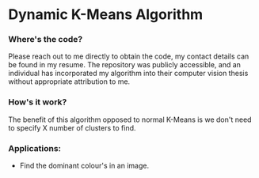 # Dynamic K-Means Algorithm

### Where's the code?

Please reach out to me directly to obtain the code, my contact details can be found in my resume. The repository was publicly accessible, and an individual has incorporated my algorithm into their computer vision thesis without appropriate attribution to me.

### How's it work?

The benefit of this algorithm opposed to normal K-Means is we don't need to 
specify X number of clusters to find.

### Applications:

- Find the dominant colour's in an image.
